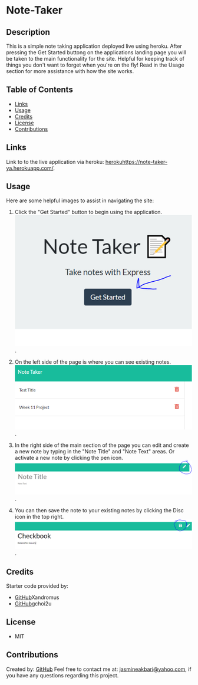# Note-Taker

## Description
This is a simple note taking application deployed live using heroku. After pressing the Get Started buttong on the applications landing page you will be taken to the main functionality for the site. Helpful for keeping track of things you don't want to forget when you're on the fly! Read in the Usage section for more assistance with how the site works.

## Table of Contents
* [Links](#Links)
* [Usage](#Usage)
* [Credits](#Credits)
* [License](#License)
* [Contributions](Contributions)

## Links

Link to to the live application via heroku: [heroku](https://note-taker-ya.herokuapp.com/)https://note-taker-ya.herokuapp.com/.

## Usage

Here are some helpful images to assist in navigating the site:

1. Click the "Get Started" button to begin using the application.
![Step 1](./assets/images/step-1.png).

2. On the left side of the page is where you can see existing notes.
![Step 1](./assets/images/step-2.png).

3. In the right side of the main section of the page you can edit and create a new note by typing in the "Note Title" and "Note Text" areas. Or activate a new note by clicking the pen icon.
![Step 1](./assets/images/step-3.png).

4. You can then save the note to your existing notes by clicking the Disc icon in the top right.
![Step 1](./assets/images/step-4.png).

## Credits
Starter code provided by: 
* [GitHub](https://github.com/Xandromus)Xandromus
* [GitHub](https://github.com/gchoi2u)gchoi2u

## License
* MIT

## Contributions
Created by: [GitHub](https//:github.com/jasmineakbari)
Feel free to contact me at: jasmineakbari@yahoo.com, if you have any questions regarding this project.